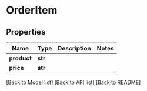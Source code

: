 # OrderItem


## Properties
Name | Type | Description | Notes
------------ | ------------- | ------------- | -------------
**product** | **str** |  | 
**price** | **str** |  | 

[[Back to Model list]](../README.md#documentation-for-models) [[Back to API list]](../README.md#documentation-for-api-endpoints) [[Back to README]](../README.md)


